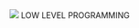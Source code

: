 <img src="https://badges.pufler.dev/visits/nevillionaire/alx-low_level_programming?style=flat-square&color=red&logo=github&a=0">
LOW LEVEL PROGRAMMING
